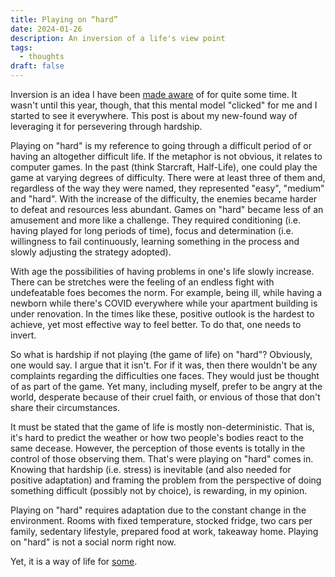 ```yaml
---
title: Playing on “hard”
date: 2024-01-26
description: An inversion of a life's view point
tags:
  - thoughts
draft: false
---
```

Inversion is an idea I have been [made aware](https://fs.blog/inversion/) of for quite some time. It wasn't until this year, though, that this mental model "clicked" for me and I started to see it everywhere. This post is about my new-found way of leveraging it for persevering through hardship.

Playing on "hard" is my reference to going through a difficult period of or having an altogether difficult life. If the metaphor is not obvious, it relates to computer games. In the past (think Starcraft, Half-Life), one could play the game at varying degrees of difficulty. There were at least three of them and, regardless of the way they were named, they represented "easy", "medium" and "hard". With the increase of the difficulty, the enemies became harder to defeat and resources less abundant. Games on "hard" became less of an amusement and more like a challenge. They required conditioning (i.e. having played for long periods of time), focus and determination (i.e. willingness to fail continuously, learning something in the process and slowly adjusting the strategy adopted).

With age the possibilities of having problems in one's life slowly increase. There can be stretches were the feeling of an endless fight with undefeatable foes becomes the norm. For example, being ill, while having a newborn while there's COVID everywhere while your apartment building is under renovation. In the times like these, positive outlook is the hardest to achieve, yet most effective way to feel better. To do that, one needs to invert.

So what is hardship if not playing (the game of life) on "hard"? Obviously, one would say. I argue that it isn't. For if it was, then there wouldn't be any complaints regarding the difficulties one faces. They would just be thought of as part of the game. Yet many, including myself, prefer to be angry at the world, desperate because of their cruel faith, or envious of those that don't share their circumstances.

It must be stated that the game of life is mostly non-deterministic. That is, it's hard to predict the weather or how two people's bodies react to the same decease. However, the perception of those events is totally in the control of those observing them. That's were playing on "hard" comes in. Knowing that hardship (i.e. stress) is inevitable (and also needed for positive adaptation) and framing the problem from the perspective of doing something difficult (possibly not by choice), is rewarding, in my opinion.

Playing on "hard" requires adaptation due to the constant change in the environment. Rooms with fixed temperature, stocked fridge, two cars per family, sedentary lifestyle, prepared food at work, takeaway home. Playing on "hard" is not a social norm right now. 

 Yet, it is a way of life for [some](https://youtu.be/nDLb8_wgX50?si=FkjPN_5u_H1us8J5&t=478).